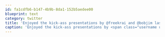 ```yaml
---
id: fa1cdfb6-b147-4b9b-8da1-152b5aedee00
blueprint: text
category: twitter
title: 'Enjoyed the kick-ass presentations by @freekrai and @bobjim last night at the #okdg meetup last night!'
caption: 'Enjoyed the kick-ass presentations by <span class="username username_linked">@<a href="https://twitter.com/freekrai" title="Roger Stringer">freekrai</a></span> and @bobjim last night at the <span class="hashtag hashtag_local">#<a href="http://tweettemp.darylchymko.ca/?tag=okdg">okdg</a> meetup last night!'
---
```

